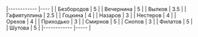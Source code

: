 |------------   |----   |
| Безбородов   	|   5  	|
| Вечернина    	|   5  	|
| Вылков       	|  3.5	|
| Гафиятуллина 	|  2.5 	|
| Гоцкина      	|   4  	|
| Назаров      	|   3  	|
| Нестеров     	|   4  	|
| Орехов       	|   4 	|
| Приходько    	|   3  	|
| Смирнов      	|   5  	|
| Снопов       	|   3 	|
| Филатов      	|   5  	|
| Шутова       	|   5  	|
|------------   |-----  |
